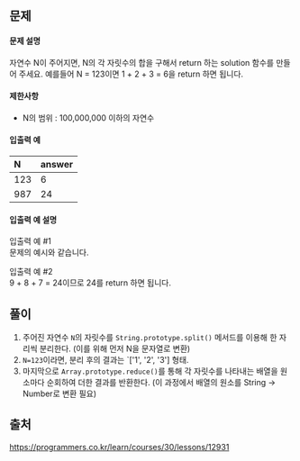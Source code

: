 ## 문제
#### 문제 설명
자연수 N이 주어지면, N의 각 자릿수의 합을 구해서 return 하는 solution 함수를 만들어 주세요.
예를들어 N = 123이면 1 + 2 + 3 = 6을 return 하면 됩니다.

#### 제한사항
- N의 범위 : 100,000,000 이하의 자연수

#### 입출력 예
|N|answer|
|:-|:-|
|123|6|
|987|24|

#### 입출력 예 설명
입출력 예 #1<br/>
문제의 예시와 같습니다.

입출력 예 #2<br/>
9 + 8 + 7 = 24이므로 24를 return 하면 됩니다.

## 풀이
1. 주어진 자연수 `N`의 자릿수를 `String.prototype.split()` 메서드를 이용해 한 자리씩 분리한다. (이를 위해 먼저 N을 문자열로 변환)
2. `N=123`이라면, 분리 후의 결과는 `['1', '2', '3'] 형태.
3. 마지막으로 `Array.prototype.reduce()`를 통해 각 자릿수를 나타내는 배열을 원소마다 순회하여 더한 결과를 반환한다. (이 과정에서 배열의 원소를 String -> Number로 변환 필요)

## 출처
https://programmers.co.kr/learn/courses/30/lessons/12931
